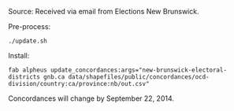 Source: Received via email from Elections New Brunswick.

Pre-process:

    ./update.sh

Install:

    fab alpheus update_concordances:args="new-brunswick-electoral-districts gnb.ca data/shapefiles/public/concordances/ocd-division/country:ca/province:nb/out.csv"

Concordances will change by September 22, 2014.
